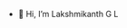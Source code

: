 - 👋 Hi, I’m Lakshmikanth G L

<!---
lakshmikanthgl/lakshmikanthgl is a ✨ special ✨ repository because its `README.md` (this file) appears on your GitHub profile.
You can click the Preview link to take a look at your changes.
--->
